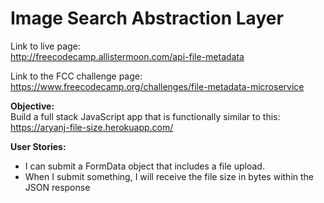 # Image Search Abstraction Layer

Link to live page:  
http://freecodecamp.allistermoon.com/api-file-metadata

Link to the FCC challenge page:  
https://www.freecodecamp.org/challenges/file-metadata-microservice

__Objective:__  
Build a full stack JavaScript app that is functionally similar to this: https://aryanj-file-size.herokuapp.com/

__User Stories:__  
- I can submit a FormData object that includes a file upload.
- When I submit something, I will receive the file size in bytes within the JSON response